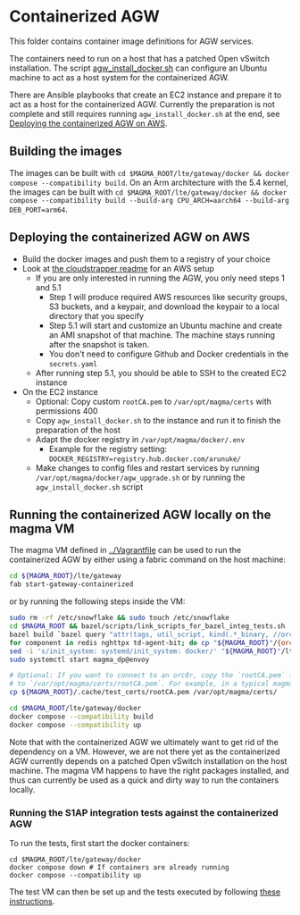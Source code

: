 # Containerized AGW

This folder contains container image definitions for AGW services.

The containers need to run on a host that has a patched Open vSwitch installation.
The script [agw_install_docker.sh](../deploy/agw_install_docker.sh) can configure an Ubuntu machine to act as a
host system for the containerized AGW.

There are Ansible playbooks that create an EC2 instance and prepare it to act as
a host for the containerized AGW. Currently the preparation is not complete and
still requires running `agw_install_docker.sh` at the end, see [Deploying the
containerized AGW on AWS](#deploying-the-containerized-agw-on-aws).

## Building the images

The images can be built with `cd $MAGMA_ROOT/lte/gateway/docker && docker compose --compatibility build`.
On an Arm architecture with the 5.4 kernel, the images can be built with `cd $MAGMA_ROOT/lte/gateway/docker && docker compose --compatibility build --build-arg CPU_ARCH=aarch64 --build-arg DEB_PORT=arm64`.

## Deploying the containerized AGW on AWS

- Build the docker images and push them to a registry of your choice
- Look at [the cloudstrapper readme](../../../experimental/cloudstrapper/README.md) for an AWS setup
    - If you are only interested in running the AGW, you only need steps 1 and 5.1
        - Step 1 will produce required AWS resources like security groups, S3 buckets, and a keypair, and download the keypair to a local directory that you specify
        - Step 5.1 will start and customize an Ubuntu machine and create an AMI snapshot of that machine. The machine stays running after the snapshot is taken.
        - You don't need to configure Github and Docker credentials in the `secrets.yaml`
    - After running step 5.1, you should be able to SSH to the created EC2 instance
- On the EC2 instance
    - Optional: Copy custom `rootCA.pem` to  `/var/opt/magma/certs` with permissions 400
    - Copy `agw_install_docker.sh` to the instance and run it to finish the preparation of the host
    - Adapt the docker registry in `/var/opt/magma/docker/.env`
        - Example for the registry setting: `DOCKER_REGISTRY=registry.hub.docker.com/arunuke/`
    - Make changes to config files and restart services by running `/var/opt/magma/docker/agw_upgrade.sh` or by running the `agw_install_docker.sh` script

## Running the containerized AGW locally on the magma VM

The magma VM defined in [../Vagrantfile](../Vagrantfile) can be used to run the
containerized AGW by either using a fabric command on the host machine:

```bash
cd ${MAGMA_ROOT}/lte/gateway
fab start-gateway-containerized
```

or by running the following steps inside the VM:

```bash
sudo rm -rf /etc/snowflake && sudo touch /etc/snowflake
cd $MAGMA_ROOT && bazel/scripts/link_scripts_for_bazel_integ_tests.sh
bazel build `bazel query "attr(tags, util_script, kind(.*_binary, //orc8r/... union //lte/... union //feg/... except //lte/gateway/c/core:mme_oai))"`
for component in redis nghttpx td-agent-bit; do cp "${MAGMA_ROOT}"/{orc8r,lte}/gateway/configs/templates/${component}.conf.template; done
sed -i 's/init_system: systemd/init_system: docker/' "${MAGMA_ROOT}"/lte/gateway/configs/magmad.yml
sudo systemctl start magma_dp@envoy

# Optional: If you want to connect to an orc8r, copy the `rootCA.pem` from the orc8r
# to `/var/opt/magma/certs/rootCA.pem`. For example, in a typical magma-dev VM:
cp ${MAGMA_ROOT}/.cache/test_certs/rootCA.pem /var/opt/magma/certs/

cd $MAGMA_ROOT/lte/gateway/docker
docker compose --compatibility build
docker compose --compatibility up
```

Note that with the containerized AGW we ultimately want to get rid of the dependency
on a VM. However, we are not there yet as the containerized AGW currently depends
on a patched Open vSwitch installation on the host machine. The magma VM happens
to have the right packages installed, and thus can currently be used as a quick
and dirty way to run the containers locally.

### Running the S1AP integration tests against the containerized AGW

To run the tests, first start the docker containers:

```
cd $MAGMA_ROOT/lte/gateway/docker
docker compose down # If containers are already running
docker compose --compatibility up
```

The test VM can then be set up and the tests executed by following
[these instructions](https://magma.github.io/magma/docs/next/lte/s1ap_tests#test-vm-setup).
